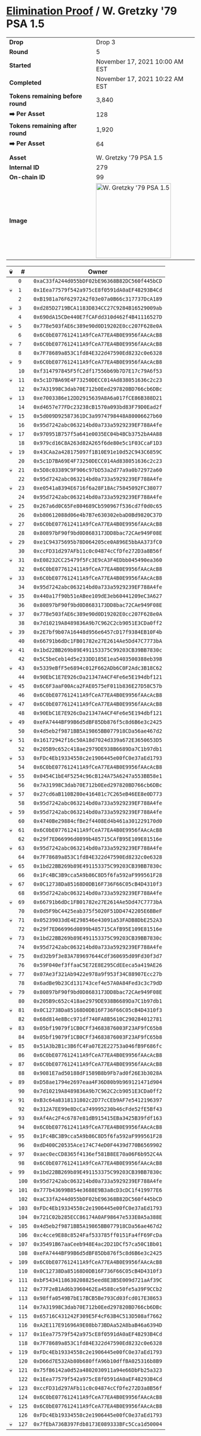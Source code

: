 # [Elimination Proof](./readme.md) / W. Gretzky &#039;79 PSA 1.5

|||
|---|---|
| **Drop** | Drop 3 |
| **Round** | 5 |
| **Started** | November 17, 2021 10:00 AM EST |
| **Completed** | November 17, 2021 10:22 AM EST |
| **Tokens remaining before round** | 3,840 |
| **➡️ Per Asset** | 128 |
| **Tokens remaining after round** | 1,920 |
| **➡️ Per Asset** | 64 |
| | |
| **Asset** | W. Gretzky &#039;79 PSA 1.5 |
| **Internal ID** | 279 |
| **On-chain ID** | 99 |
| **Image** | <img src="https://tcdn.blokpax.com/94d9199b-dc52-47c9-9cb5-5b8d9659b6a1/2e7c35ffbd69aac2813e83a1812087dd94d2e2b558bc9ed023bc90f183ae487d.jpg" height="200" alt="W. Gretzky &#039;79 PSA 1.5" /> |


| 💀 | # | Owner |
| --- | --- | --- |
|  | `0` | `0xaC33fA244d055bDF02bE96368B82DC560f445bCD` |
| 💀 | `1` | `0x1Eea77579f542a975cE8f0591dA0aEF48293B4Cd` |
|  | `2` | `0xB1981a76F62972A2f03e07a0B66c317737DcA189` |
| 💀 | `3` | `0xd285D2719BCA1183D834CC27C9284B16529009ab` |
|  | `4` | `0x690dA15CDe440E7fCAFdd310d462f4B41116527D` |
| 💀 | `5` | `0x778e503fAE6c389e90d0D19202E0cc207F628e0A` |
|  | `6` | `0x6C0bE077612411A9fCeA77EA4B0E9956fAAcAcB8` |
| 💀 | `7` | `0x6C0bE077612411A9fCeA77EA4B0E9956fAAcAcB8` |
|  | `8` | `0x7F78689a853C1fd84E322d47590Ed8232c0e6328` |
| 💀 | `9` | `0x6C0bE077612411A9fCeA77EA4B0E9956fAAcAcB8` |
|  | `10` | `0xf314797845F5fC2df17556b69b7D7E17c79A6f53` |
| 💀 | `11` | `0x5c1D7BA69E4F73250DECC014Ad838051636c2c23` |
|  | `12` | `0x7A31998C3dab70E712b0Eed297820BD766cb6DBc` |
| 💀 | `13` | `0xe7003386e12DD2915639A8A6a017fCE86B388D21` |
|  | `14` | `0xd4657e77FDc23238cB1570a093bd83F79D0Ead2f` |
| 💀 | `15` | `0x5d009D92587361DC3a9974798448A80006627b60` |
|  | `16` | `0x95d7242abc063214bd0a733a5929239EF788A4fe` |
| 💀 | `17` | `0x970951B757f5a641e0035EC04b4BCb3752bA4A88` |
|  | `18` | `0x979cd16C8A263d82A265f6de80e5c1F03CcaF1D3` |
| 💀 | `19` | `0x43CAa2a428175097f1B10E91e10d52C943C6859C` |
|  | `20` | `0x5c1D7BA69E4F73250DECC014Ad838051636c2c23` |
| 💀 | `21` | `0x5D8c03389C9F906c97bD53a2d77a9a0b72972a60` |
|  | `22` | `0x95d7242abc063214bd0a733a5929239EF788A4fe` |
| 💀 | `23` | `0xe0541a8394E6716f6a28F18Ac75845092FC38077` |
|  | `24` | `0x95d7242abc063214bd0a733a5929239EF788A4fe` |
| 💀 | `25` | `0x267a6d0C65Fe804689Cb590967f536cd7f0d0c65` |
|  | `26` | `0xb80612088d06e4b7B7e630302ebaD0Bd9820C37D` |
| 💀 | `27` | `0x6C0bE077612411A9fCeA77EA4B0E9956fAAcAcB8` |
|  | `28` | `0x80897bF90f9bd0D8683173DD8bac72CAe949F08E` |
| 💀 | `29` | `0xe1C94375695b78D064205ce0A896E5bbAA373fC0` |
|  | `30` | `0xccFD31d297AFb11c0c04874cCfDfe272D3a8B56f` |
| 💀 | `31` | `0xE08232CC25479f5Fc3E9cA3F4EDbb045490ea360` |
|  | `32` | `0x6C0bE077612411A9fCeA77EA4B0E9956fAAcAcB8` |
| 💀 | `33` | `0x6C0bE077612411A9fCeA77EA4B0E9956fAAcAcB8` |
|  | `34` | `0x95d7242abc063214bd0a733a5929239EF788A4fe` |
| 💀 | `35` | `0x440a17f90b51eABee109dE3eb60441209eC3A627` |
|  | `36` | `0x80897bF90f9bd0D8683173DD8bac72CAe949F08E` |
| 💀 | `37` | `0x778e503fAE6c389e90d0D19202E0cc207F628e0A` |
|  | `38` | `0x7d10219A8489836A9b7C962C2cb9051E3CDa0ff2` |
| 💀 | `39` | `0x2E7bf9b07A16448d956e6457cD17f9384EB10F4b` |
|  | `40` | `0x66791b6dDc1FB01782e27E2614Ae5Dd47C7773bA` |
| 💀 | `41` | `0x1bd22BB269b89E491153375C99203CB39BB7830c` |
|  | `42` | `0x5C5beCeb14d5e233DD185E1ea5403500388eb398` |
| 💀 | `43` | `0x5339eBfF5e6894c012F662ADb6C0F2Adc3B18C62` |
|  | `44` | `0x90EbC1E7E926cDa21347A4CF4Fe6e5E194dbf121` |
| 💀 | `45` | `0x6C6F3aaF00Aca2FAE0575eF011b836E27D58C57b` |
|  | `46` | `0x6C0bE077612411A9fCeA77EA4B0E9956fAAcAcB8` |
| 💀 | `47` | `0x6C0bE077612411A9fCeA77EA4B0E9956fAAcAcB8` |
|  | `48` | `0x90EbC1E7E926cDa21347A4CF4Fe6e5E194dbf121` |
| 💀 | `49` | `0xeFA7444BF99B6d5dBF85Db876f5c8d6B6e3c2425` |
|  | `50` | `0x4d5eb2f9871BB5A19865BB077918CDa56ae467d2` |
| 💀 | `51` | `0x16172942f16c50A18d7024d339a672E3650653D5` |
|  | `52` | `0x205B9c652c418ae2979DE938B6689Da7C1b97db1` |
| 💀 | `53` | `0xFDc4Eb19334558c2e1906445e00fC0e37aEd1793` |
|  | `54` | `0x6C0bE077612411A9fCeA77EA4B0E9956fAAcAcB8` |
| 💀 | `55` | `0x0454C1bE4F5254c96cB124A75A6247a553BB58e1` |
|  | `56` | `0x7A31998C3dab70E712b0Eed297820BD766cb6DBc` |
| 💀 | `57` | `0x27cd6aB110B280e416481c7C265eB46EE8e0D773` |
|  | `58` | `0x95d7242abc063214bd0a733a5929239EF788A4fe` |
| 💀 | `59` | `0x95d7242abc063214bd0a733a5929239EF788A4fe` |
|  | `60` | `0x4740Be29884cfBe2f4408Ed4b461a301229170d0` |
| 💀 | `61` | `0x6C0bE077612411A9fCeA77EA4B0E9956fAAcAcB8` |
|  | `62` | `0x29f7ED66996d0899b485715CAfB95E109E81516e` |
| 💀 | `63` | `0x95d7242abc063214bd0a733a5929239EF788A4fe` |
|  | `64` | `0x7F78689a853C1fd84E322d47590Ed8232c0e6328` |
| 💀 | `65` | `0x1bd22BB269b89E491153375C99203CB39BB7830c` |
|  | `66` | `0x1Fc4BC3B9cca5A9b86C8D5f6fa592aF999561F28` |
| 💀 | `67` | `0x0C12738Da85168D0DB16F736F66C05cB4D4310f3` |
|  | `68` | `0x95d7242abc063214bd0a733a5929239EF788A4fe` |
| 💀 | `69` | `0x66791b6dDc1FB01782e27E2614Ae5Dd47C7773bA` |
|  | `70` | `0x0d5F9bC4425eab375f5020F51DD4742205E6BBeF` |
| 💀 | `71` | `0x05239033dE4E298546e43091a53FADB8DbE252A3` |
|  | `72` | `0x29f7ED66996d0899b485715CAfB95E109E81516e` |
| 💀 | `73` | `0x1bd22BB269b89E491153375C99203CB39BB7830c` |
|  | `74` | `0x95d7242abc063214bd0a733a5929239EF788A4fe` |
| 💀 | `75` | `0xd32b9f3e83A789697644Cdf360695d09Fd30f3d7` |
|  | `76` | `0x59F040ef3ffaaC5E72E8E295CdEEeca5a419AE26` |
| 💀 | `77` | `0x07Ae3f321Ab9422e978a9f953f34C88907Ecc27b` |
|  | `78` | `0x6adBe9b23Cd131743cef4e57A0A84Fed3c3c79dD` |
| 💀 | `79` | `0x80897bF90f9bd0D8683173DD8bac72CAe949F08E` |
|  | `80` | `0x205B9c652c418ae2979DE938B6689Da7C1b97db1` |
| 💀 | `81` | `0x0C12738Da85168D0DB16F736F66C05cB4D4310f3` |
|  | `82` | `0x68d814e8Bcc971df740FA8B5610C290284012781` |
| 💀 | `83` | `0x05bf19079f1CB0CFf34683876003F23AF9fC65b8` |
|  | `84` | `0x05bf19079f1CB0CFf34683876003F23AF9fC65b8` |
| 💀 | `85` | `0x51A3b2B1c3B6fC4Fa07E2E22753a046fB9F686fc` |
|  | `86` | `0x6C0bE077612411A9fCeA77EA4B0E9956fAAcAcB8` |
| 💀 | `87` | `0x6C0bE077612411A9fCeA77EA4B0E9956fAAcAcB8` |
|  | `88` | `0x9081E7ad50188dF1589B8b9Fb7ad0f26E3b3028A` |
| 💀 | `89` | `0xD58ae1794e2697eaa4F36D80b9b969121471d904` |
|  | `90` | `0x7d10219A8489836A9b7C962C2cb9051E3CDa0ff2` |
| 💀 | `91` | `0xB3c64a8318131802c2D77cCEb9AF7e5412196397` |
|  | `92` | `0x312A7EE99e8DcCa749995230b46cFde52fE5Bf43` |
| 💀 | `93` | `0xAf4Ac2F4c6787e81dB915415EBa3425B39fdf163` |
|  | `94` | `0x6C0bE077612411A9fCeA77EA4B0E9956fAAcAcB8` |
| 💀 | `95` | `0x1Fc4BC3B9cca5A9b86C8D5f6fa592aF999561F28` |
|  | `96` | `0xdD400C20535Ace174C74eD0F4439d770B6569902` |
| 💀 | `97` | `0xaec0ecCD8365f4136ef581B8EE70a06F6b952C4A` |
|  | `98` | `0x6C0bE077612411A9fCeA77EA4B0E9956fAAcAcB8` |
| 💀 | `99` | `0x1bd22BB269b89E491153375C99203CB39BB7830c` |
|  | `100` | `0x95d7242abc063214bd0a733a5929239EF788A4fe` |
| 💀 | `101` | `0x777b43699B854e3688E9B3a8cD3cDC1f419977E6` |
|  | `102` | `0xaC33fA244d055bDF02bE96368B82DC560f445bCD` |
| 💀 | `103` | `0xFDc4Eb19334558c2e1906445e00fC0e37aEd1793` |
|  | `104` | `0x721C02b285ECC86174A0AF98647e533E0A5a388E` |
| 💀 | `105` | `0x4d5eb2f9871BB5A19865BB077918CDa56ae467d2` |
|  | `106` | `0xc4cce9E88c8524Faf533785ff0151Fa4fF69FcDa` |
| 💀 | `107` | `0x35491B67aaCeeb948E4ac2D21DCf57ca50C1Bb01` |
|  | `108` | `0xeFA7444BF99B6d5dBF85Db876f5c8d6B6e3c2425` |
| 💀 | `109` | `0x6C0bE077612411A9fCeA77EA4B0E9956fAAcAcB8` |
|  | `110` | `0x0C12738Da85168D0DB16F736F66C05cB4D4310f3` |
| 💀 | `111` | `0xbF5434118630208825eed8E3B5E009d721aAf39C` |
|  | `112` | `0x77F2eB1Ad6b3960462Ea4588ce50fe5a39F9CCb2` |
| 💀 | `113` | `0x98ffa0549B7bE17BCB5Be793Cd03fcd017E38653` |
|  | `114` | `0x7A31998C3dab70E712b0Eed297820BD766cb6DBc` |
| 💀 | `115` | `0x65716C431242F309E5F4cF63B4C513D508af7662` |
|  | `116` | `0xA2E117E91696A9E08bb73BDAa52A8baB46a6394D` |
| 💀 | `117` | `0x1Eea77579f542a975cE8f0591dA0aEF48293B4Cd` |
|  | `118` | `0x7F78689a853C1fd84E322d47590Ed8232c0e6328` |
| 💀 | `119` | `0xFDc4Eb19334558c2e1906445e00fC0e37aEd1793` |
|  | `120` | `0xD66d7E532Ab80b680ffA96b10dffBA025316b8B9` |
| 💀 | `121` | `0x75fB6142a0d52a4802030911a94e66DbFb25a323` |
|  | `122` | `0x1Eea77579f542a975cE8f0591dA0aEF48293B4Cd` |
| 💀 | `123` | `0xccFD31d297AFb11c0c04874cCfDfe272D3a8B56f` |
|  | `124` | `0x6C0bE077612411A9fCeA77EA4B0E9956fAAcAcB8` |
| 💀 | `125` | `0x6C0bE077612411A9fCeA77EA4B0E9956fAAcAcB8` |
|  | `126` | `0xFDc4Eb19334558c2e1906445e00fC0e37aEd1793` |
| 💀 | `127` | `0x7fEbA736B397Fdb8173E089333BFc5Cca1d50004` |
